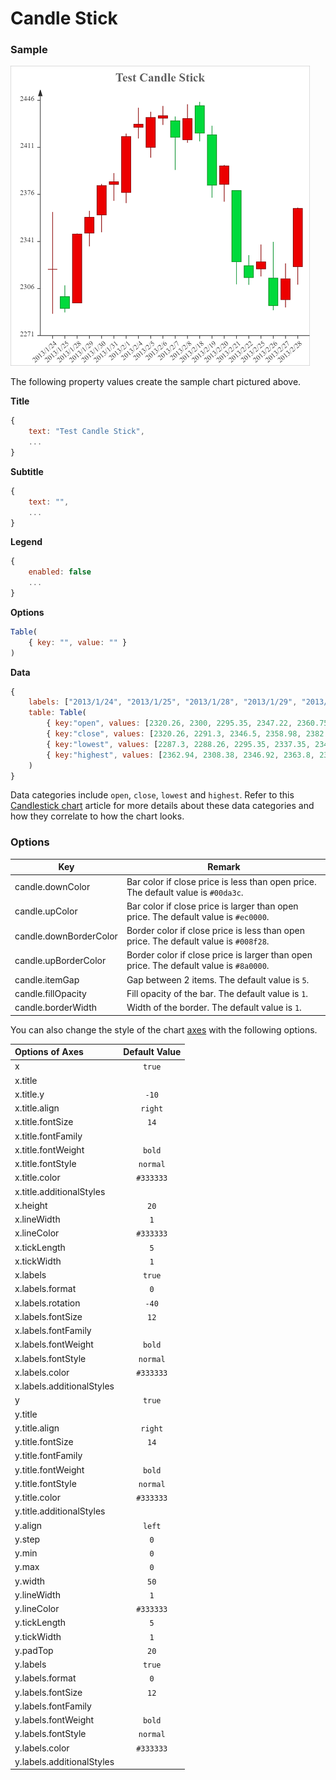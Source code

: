 # Candle Stick

### Sample

![Sample Candle Stick Chart](images/candle.png)

The following property values create the sample chart pictured above.

**Title**

```javascript
{
    text: "Test Candle Stick",
    ...
}
```

**Subtitle**

```javascript
{
    text: "",
    ...
}
```

**Legend**

```javascript
{
	enabled: false
    ...
}
```

**Options**

```javascript
Table(
    { key: "", value: "" }
)
```

**Data**

```javascript
{
    labels: ["2013/1/24", "2013/1/25", "2013/1/28", "2013/1/29", "2013/1/30", "2013/1/31", "2013/2/1", "2013/2/4", "2013/2/5", "2013/2/6", "2013/2/7", "2013/2/8", "2013/2/18", "2013/2/19", "2013/2/20", "2013/2/21", "2013/2/22", "2013/2/25", "2013/2/26", "2013/2/27", "2013/2/28"],
    table: Table(
        { key:"open", values: [2320.26, 2300, 2295.35, 2347.22, 2360.75, 2383.43, 2377.41, 2425.92, 2411, 2432.68, 2430.69, 2416.62, 2441.91, 2420.26, 2383.49, 2378.82, 2322.94, 2320.62, 2313.74, 2297.77, 2322.32] },
        { key:"close", values: [2320.26, 2291.3, 2346.5, 2358.98, 2382.48, 2385.42, 2419.02, 2428.15, 2433.13, 2434.48, 2418.53, 2432.4, 2421.56, 2382.91, 2397.18, 2325.95, 2314.16, 2325.82, 2293.34, 2313.22, 2365.59] },
        { key:"lowest", values: [2287.3, 2288.26, 2295.35, 2337.35, 2347.89, 2371.23, 2369.57, 2417.58, 2403.3, 2427.7, 2394.22, 2414.4, 2415.43, 2373.53, 2370.61, 2309.17, 2308.76, 2315.01, 2289.89, 2292.03, 2308.92] },
        { key:"highest", values: [2362.94, 2308.38, 2346.92, 2363.8, 2383.76, 2391.82, 2421.15, 2440.38, 2437.42, 2441.73, 2433.89, 2443.03, 2444.8, 2427.07, 2397.94, 2378.82, 2330.88, 2338.78, 2340.71, 2324.63, 2366.16] }
    )
}
```

Data categories include `open`, `close`, `lowest` and `highest`. Refer to this [Candlestick chart](https://en.wikipedia.org/wiki/Candlestick_chart) article for more details about these data categories and how they correlate to how the chart looks.

### Options

| Key                    | Remark                                                       |
| ---------------------- | ------------------------------------------------------------ |
| candle.downColor       | Bar color if close price is less than open price. The default value is `#00da3c`. |
| candle.upColor         | Bar color if close price is larger than open price. The default value is `#ec0000`. |
| candle.downBorderColor | Border color if close price is less than open price. The default value is `#008f28`. |
| candle.upBorderColor   | Border color if close price is larger than open price. The default value is `#8a0000`. |
| candle.itemGap         | Gap between 2 items. The default value is `5`.               |
| candle.fillOpacity     | Fill opacity of the bar. The default value is `1`.           |
| candle.borderWidth     | Width of the border. The default value is `1`.               |

You can also change the style of the chart [axes](axes.md) with the following options.

| Options of Axes | Default Value |
|:-|:-:|
| x | `true` |
| x.title |  |
| x.title.y | `-10` |
| x.title.align | `right` |
| x.title.fontSize | `14` |
| x.title.fontFamily |  |
| x.title.fontWeight | `bold` |
| x.title.fontStyle | `normal` |
| x.title.color | `#333333` |
| x.title.additionalStyles |  |
| x.height | `20` |
| x.lineWidth | `1` |
| x.lineColor | `#333333` |
| x.tickLength | `5` |
| x.tickWidth | `1` |
| x.labels | `true` |
| x.labels.format | `0` |
| x.labels.rotation | `-40` |
| x.labels.fontSize | `12` |
| x.labels.fontFamily |  |
| x.labels.fontWeight | `bold` |
| x.labels.fontStyle | `normal` |
| x.labels.color | `#333333` |
| x.labels.additionalStyles |  |
| y | `true` |
| y.title |  |
| y.title.align | `right` |
| y.title.fontSize | `14` |
| y.title.fontFamily |  |
| y.title.fontWeight | `bold` |
| y.title.fontStyle | `normal` |
| y.title.color | `#333333` |
| y.title.additionalStyles |  |
| y.align | `left` |
| y.step | `0` |
| y.min | `0` |
| y.max | `0` |
| y.width | `50` |
| y.lineWidth | `1` |
| y.lineColor | `#333333` |
| y.tickLength | `5` |
| y.tickWidth | `1` |
| y.padTop | `20` |
| y.labels | `true` |
| y.labels.format | `0` |
| y.labels.fontSize | `12` |
| y.labels.fontFamily |  |
| y.labels.fontWeight | `bold` |
| y.labels.fontStyle | `normal` |
| y.labels.color | `#333333` |
| y.labels.additionalStyles |  |
